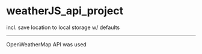# weatherJS_api_project

incl. save location to local storage w/ defaults

---

OpenWeatherMap API was used
